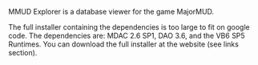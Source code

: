 MMUD Explorer is a database viewer for the game MajorMUD.

The full installer containing the dependencies is too large to fit on google code.  The dependencies are: MDAC 2.6 SP1, DAO 3.6, and the VB6 SP5 Runtimes.  You can download the full installer at the website (see links section).
